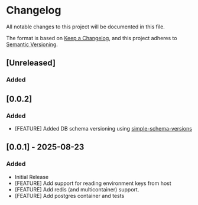 # Changelog

All notable changes to this project will be documented in this file.

The format is based on [Keep a Changelog](https://keepachangelog.com/en/1.1.0/),
and this project adheres to [Semantic Versioning](https://semver.org/spec/v2.0.0.html).

## [Unreleased]
### Added

## [0.0.2]
### Added
- [FEATURE] Added DB schema versioning using [simple-schema-versions](https://github.com/marklynch/simple-schema-versions/)

## [0.0.1] - 2025-08-23
### Added
- Initial Release
- [FEATURE] Add support for reading environment keys from host
- [FEATURE] Add redis (and multicontainer) support.
- [FEATURE] Add postgres container and tests
